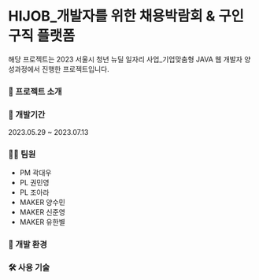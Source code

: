 # HIJOB_개발자를 위한 채용박람회 & 구인구직 플랫폼

해당 프로젝트는 2023 서울시 청년 뉴딜 일자리 사업_기업맞춤형 JAVA 웹 개발자 양성과정에서 진행한 프로젝트입니다.

### 🎈 프로젝트 소개

### 📆 개발기간 
2023.05.29 ~ 2023.07.13

### 🏃‍♂️ 팀원
+ PM 곽대우
+ PL 권민영
+ PL 조아라
+ MAKER 양수민
+ MAKER 신준영
+ MAKER 유한별

### 🌳 개발 환경 

### 🛠 사용 기술
